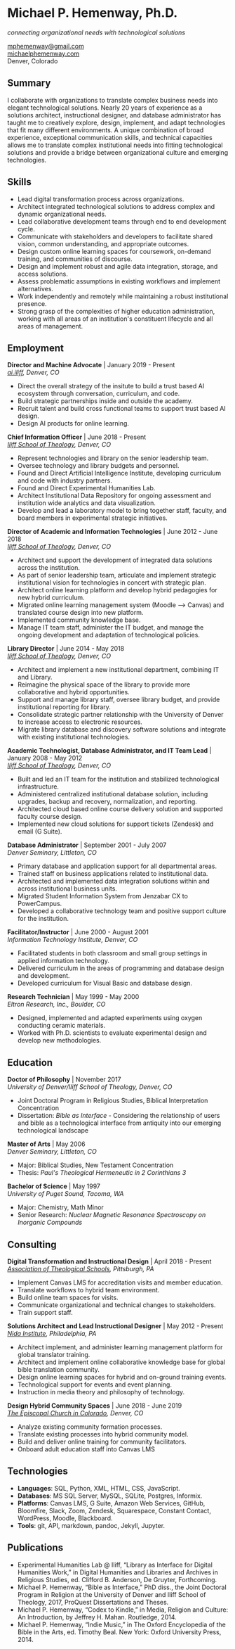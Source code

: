 # Michael P. Hemenway, Ph.D.
*connecting organizational needs with technological solutions*  

[mphemenway@gmail.com](mailto:mphemenway@gmail.com)  
[michaelphemenway.com](http://michaelphemenway.com)  
Denver, Colorado  

## Summary  

I collaborate with organizations to translate complex business needs into elegant technological solutions. Nearly 20 years of experience as a solutions architect, instructional designer, and database administrator has taught me to creatively explore, design, implement, and adapt technologies that fit many different environments. A unique combination of broad experience, exceptional communication skills, and technical capacities allows me to translate complex institutional needs into fitting technological solutions and provide a bridge between organizational culture and emerging technologies.

## Skills  

+ Lead digital transformation process across organizations.  
+ Architect integrated technological solutions to address complex and dynamic organizational needs.
+ Lead collaborative development teams through end to end development cycle.
+ Communicate with stakeholders and developers to facilitate shared vision, common understanding, and appropriate outcomes.
+ Design custom online learning spaces for coursework, on-demand training, and communities of discourse.
+ Design and implement robust and agile data integration, storage, and access solutions.
+ Assess problematic assumptions in existing workflows and implement alternatives.
+ Work independently and remotely while maintaining a robust institutional presence.
+ Strong grasp of the complexities of higher education administration, working with all areas of an institution's constituent lifecycle and all areas of management.

## Employment  

**Director and Machine Advocate** | January 2019 - Present  
*[ai.iliff](http://ai.iliff.edu), Denver, CO* 
 
+ Direct the overall strategy of the insitute to build a trust based AI ecosystem through conversation, curriculum, and code.
+ Build strategic partnerships inside and outside the academy.
+ Recruit talent and build cross functional teams to support trust based AI design. 
+ Design AI products for online learning.

**Chief Information Officer** | June 2018 - Present  
*[Iliff School of Theology](http://www.iliff.edu), Denver, CO* 
 
+ Represent technologies and library on the senior leadership team.
+ Oversee technology and library budgets and personnel.
+ Found and Direct Artificial Intelligence Institute, developing curriculum and code with industry partners.
+ Found and Direct Experimental Humanities Lab.
+ Architect Institutional Data Repository for ongoing assessment and institution wide analytics and data visualization.
+ Develop and lead a laboratory model to bring together staff, faculty, and board members in experimental strategic initiatives.

**Director of Academic and Information Technologies** | June 2012 - June 2018  
*[Iliff School of Theology](http://www.iliff.edu), Denver, CO*  

+ Architect and support the development of integrated data solutions across the institution.
+ As part of senior leadership team, articulate and implement strategic institutional vision for technologies in concert with strategic plan.
+ Architect online learning platform and develop hybrid pedagogies for new hybrid curriculum.
+ Migrated online learning management system (Moodle --> Canvas) and translated course design into new platform.
+ Implemented community knowledge base.
+ Manage IT team staff, administer the IT budget, and manage the ongoing development and adaptation of technological policies.

**Library Director** | June 2014 - May 2018  
*[Iliff School of Theology](http://www.iliff.edu/library), Denver, CO*  

+ Architect and implement a new institutional department, combining IT and Library.
+ Reimagine the physical space of the library to provide more collaborative and hybrid opportunities.
+ Support and manage library staff, oversee library budget, and provide institutional reporting for library.
+ Consolidate strategic partner relationship with the University of Denver to increase access to electronic resources.
+ Migrate library database and discovery software solutions and integrate with existing institutional technologies.

**Academic Technologist, Database Administrator, and IT Team Lead** | January 2008 - May 2012  
*[Iliff School of Theology](http://www.iliff.edu), Denver, CO*  

+ Built and led an IT team for the institution and stabilized technological infrastructure.
+ Administered centralized institutional database solution, including upgrades, backup and recovery, normalization, and reporting.
+ Architected cloud based online course delivery solution and supported faculty course design.
+ Implemented new cloud solutions for support tickets (Zendesk) and email (G Suite).

**Database Administrator** | September 2001 - July 2007  
*Denver Seminary, Littleton, CO*  

+ Primary database and application support for all departmental areas.
+ Trained staff on business applications related to institutional data.
+ Architected and implemented data integration solutions within and across institutional business units.
+ Migrated Student Information System from Jenzabar CX to PowerCampus.
+ Developed a collaborative technology team and positive support culture for the institution.

**Facilitator/Instructor** | June 2000 - August 2001  
*Information Technology Institute, Denver, CO*  

+ Facilitated students in both classroom and small group settings in applied information technology.
+ Delivered curriculum in the areas of programming and database design and development.
+ Developed curriculum for Visual Basic and database design.

**Research Technician** | May 1999 - May 2000  
*Eltron Research, Inc., Boulder, CO*  

+ Designed, implemented and adapted experiments using oxygen conducting ceramic materials.
+ Worked with Ph.D. scientists to evaluate experimental design and develop new methodologies.

## Education  

**Doctor of Philosophy** | November 2017  
*University of Denver/Iliff School of Theology, Denver, CO*  

+ Joint Doctoral Program in Religious Studies, Biblical Interpretation Concentration
+ Dissertation: *Bible as Interface* - Considering the relationship of users and bible as a technological interface from antiquity into our emerging technological landscape

**Master of Arts** | May 2006  
*Denver Seminary, Littleton, CO*  

+ Major: Biblical Studies, New Testament Concentration
+ Thesis: *Paul's Theological Hermeneutic in 2 Corinthians 3*

**Bachelor of Science** | May 1997  
*University of Puget Sound, Tacoma, WA*  

+ Major: Chemistry, Math Minor
+ Senior Research: *Nuclear Magnetic Resonance Spectroscopy on Inorganic Compounds*

## Consulting  

**Digital Transformation and Instructional Design** | April 2018 - Present  
*[Association of Theological Schools](https://ats.edu/), Pittsburgh, PA*  

+ Implement Canvas LMS for accreditation visits and member education.
+ Translate workflows to hybrid team environment.
+ Build online team spaces for visits.
+ Communicate organizational and technical changes to stakeholders.
+ Train support staff.

**Solutions Architect and Lead Instructional Designer** | May 2012 - Present  
*[Nida Institute](http://nidaschool.org), Philadelphia, PA*  

+ Architect implement, and administer learning management platform for global translator training.
+ Architect and implement online collaborative knowledge base for global bible translation community.
+ Design online learning spaces for hybrid and on-ground training events.
+ Technological support for events and event planning.
+ Instruction in media theory and philosophy of technology.

**Design Hybrid Community Spaces** | June 2018 - June 2019  
*[The Episcopal Church in Colorado](https://episcopalcolorado.org/), Denver, CO*  

+ Analyze existing community formation processes.
+ Translate existing processes into hybrid community model.
+ Build and deliver online training for community facilitators.
+ Onboard adult education staff into Canvas LMS

## Technologies  

+ **Languages**: SQL, Python, XML, HTML, CSS, JavaScript.
+ **Databases**: MS SQL Server, MySQL, SQLite, Postgres, Informix.
+ **Platforms**: Canvas LMS, G Suite, Amazon Web Services, GitHub, Bloomfire, Slack, Zoom, Zendesk, Squarespace, Constant Contact, WordPress, Moodle, Blackboard.
+ **Tools**: git, API, markdown, pandoc, Jekyll, Jupyter.

## Publications  

+ Experimental Humanities Lab @ Iliff, “Library as Interface for Digital Humanities Work,” in Digital Humanities and Libraries and Archives in Religious Studies, ed. Clifford B. Anderson, De Gruyter, Forthcoming. 
+ Michael P. Hemenway, “Bible as Interface,” PhD diss., the Joint Doctoral Program in Religion at the University of Denver and Iliff School of Theology, 2017, ProQuest Dissertations and Theses. 
+ Michael P. Hemenway, “Codex to Kindle,” in Media, Religion and Culture: An Introduction, by Jeffrey H. Mahan. Routledge, 2014.
+ Michael P. Hemenway, “Indie Music,” in The Oxford Encyclopedia of the Bible in the Arts, ed. Timothy Beal. New York: Oxford University Press, 2014.